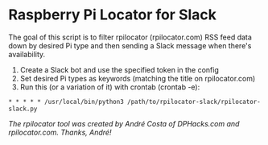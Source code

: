 # Raspberry Pi Locator for Slack

The goal of this script is to filter rpilocator (rpilocator.com) RSS feed data down by desired Pi type and then sending a Slack message when there's availability.

1. Create a Slack bot and use the specified token in the config
2. Set desired Pi types as keywords (matching the title on rpilocator.com)
3. Run this (or a variation of it) with crontab (crontab -e):

```
* * * * * /usr/local/bin/python3 /path/to/rpilocator-slack/rpilocator-slack.py
```

_The rpilocator tool was created by André Costa of DPHacks.com and rpilocator.com. Thanks, André!_
